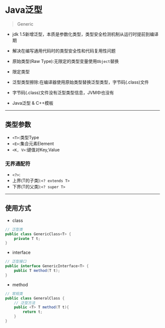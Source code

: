 # Java泛型
> Generic


- jdk 1.5新增泛型，本质是参数化类型，类型安全检测机制从运行时提前到编译期

- 解决在编写通用代码时的类型安全性和代码复用性问题

- 原始类型(Raw Type):无限定的类型变量使用`Object`替换
- 限定类型

- 泛型类型擦除:在编译器使用原始类型替换泛型类型，字节码(.class)文件


- 字节码(.class)文件没有泛型类型信息，JVM中也没有

- Java泛型 & C++模板

---
## 类型参数

- `<T>`:类型Type
- `<E>`:集合元素Element
- `<K, V>`:键值对Key,Value

### 无界通配符
- `<?>`:
- 上界(T的子类):`<? extends T>`
- 下界(T的父类):`<? super T>`

---
## 使用方式
- class
```java
// 泛型类
public class GenericClass<T> {
    private T t;
}
```
- interface
```java
// 泛型接口
public interface GenericInterface<T> {
    public T method(T t);
}


```
- method
```java
// 常规类
public class GeneralClass {
    // 泛型方法
    public <T> T method(T t){
        return t;
    }
}
```